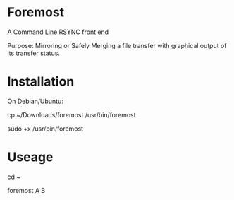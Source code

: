 Foremost
========

A Command Line RSYNC front end


Purpose: Mirroring or Safely Merging a file transfer with graphical output of its transfer status.

Installation
========

On Debian/Ubuntu:

cp ~/Downloads/foremost /usr/bin/foremost

sudo +x /usr/bin/foremost

Useage
========
cd ~

foremost A B
